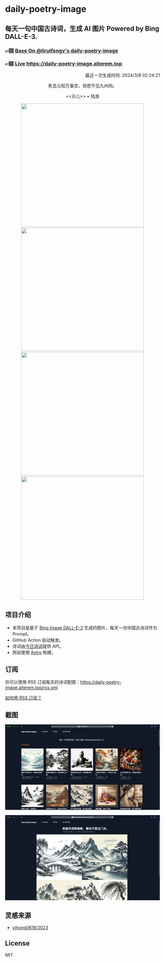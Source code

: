 
# daily-poetry-image

## 每天一句中国古诗词，生成 AI 图片 Powered by Bing DALL-E-3.

### 👉🏽 [Base On @liruifengv's daily-poetry-image](https://github.com/liruifengv/daily-poetry-image)

### 👉🏽 [Live](https://daily-poetry-image.alterem.top/) https://daily-poetry-image.alterem.top

<p align="right">
  最近一次生成时间: 2024/3/8 02:24:21
</p>
<p align="center">
死去元知万事空，但悲不见九州同。
</p>
<p align="center">
<<示儿>> • 陆游
</p>
<p align="center">
<img src="https://tse3.mm.bing.net/th/id/OIG2.3.jjl1e9FNdGHi7rRBZ4" height="400" width="400" />
<img src="https://tse4.mm.bing.net/th/id/OIG2.WSK8smL7Udzu6.VTsbcB" height="400" width="400" />
<img src="https://tse1.mm.bing.net/th/id/OIG2.xX0DsvR.ampPqBxmwsLV" height="400" width="400" />
<img src="https://tse4.mm.bing.net/th/id/OIG2._4S9K08IFBpDzBkFnV3G" height="400" width="400" />
</p>

## 项目介绍

-   本项目是基于 [Bing Image DALL-E-3](https://www.bing.com/images/create) 生成的图片，每天一句中国古诗词作为 Prompt。
-   GitHub Action 自动触发。
-   诗词由[今日诗词](https://www.jinrishici.com/)提供 API。
-   网站使用 [Astro](https://astro.build) 构建。

## 订阅

你可以使用 RSS 订阅每天的诗词配图：https://daily-poetry-image.alterem.top/rss.xml

[如何用 RSS 订阅？](https://zhuanlan.zhihu.com/p/55026716)

## 截图

![图片列表](./screenshots/Snipaste_2023-12-28_21-00-26.png)

![图片详情](./screenshots/Snipaste_2023-12-28_21-00-53.png)

## 灵感来源

-   [yihong0618/2023](https://github.com/yihong0618/2023)

## License

MIT
